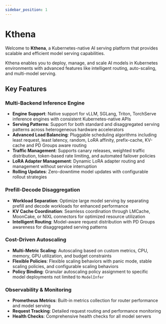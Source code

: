 ```yaml
---
sidebar_position: 1
---
```


# Kthena

Welcome to **Kthena**, a Kubernetes-native AI serving platform that provides scalable and efficient model serving capabilities.

Kthena enables you to deploy, manage, and scale AI models in Kubernetes environments with advanced features like intelligent routing, auto-scaling, and multi-model serving.

## Key Features

### **Multi-Backend Inference Engine**
-   **Engine Support**: Native support for vLLM, SGLang, Triton, TorchServe inference engines with consistent Kubernetes-native APIs
-   **Serving Patterns**: Support for both standard and disaggregated serving patterns across heterogeneous hardware accelerators
-   **Advanced Load Balancing**: Pluggable scheduling algorithms including least request, least latency, random, LoRA affinity, prefix-cache, KV-cache and PD Groups aware routing
-   **Traffic Management**: Supports canary releases, weighted traffic distribution, token-based rate limiting, and automated failover policies
-   **LoRA Adapter Management**: Dynamic LoRA adapter routing and management without service interruption
-   **Rolling Updates**: Zero-downtime model updates with configurable rollout strategies

### **Prefill-Decode Disaggregation**
-   **Workload Separation**: Optimize large model serving by separating prefill and decode workloads for enhanced performance
-   **KV Cache Coordination**: Seamless coordination through LMCache, MoonCake, or NIXL connectors for optimized resource utilization
-   **Intelligent Routing**: Model-aware request distribution with PD Groups awareness for disaggregated serving patterns

### **Cost-Driven Autoscaling**
-   **Multi-Metric Scaling**: Autoscaling based on custom metrics, CPU, memory, GPU utilization, and budget constraints
-   **Flexible Policies**: Flexible scaling behaviors with panic mode, stable scaling policies, and configurable scaling behaviors
-   **Policy Binding**: Granular autoscaling policy assignment to specific model deployments not limited to `ModelInfer`

### **Observability & Monitoring**
-   **Prometheus Metrics**: Built-in metrics collection for router performance and model serving
-   **Request Tracking**: Detailed request routing and performance monitoring
-   **Health Checks**: Comprehensive health checks for all model servers

